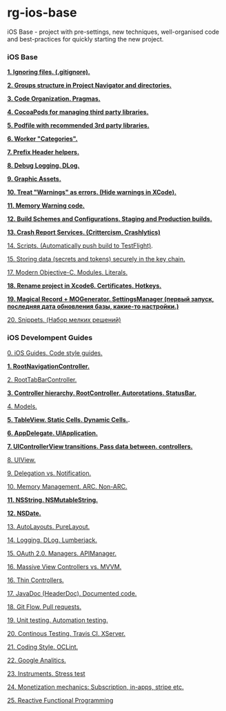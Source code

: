 # rg-ios-base
iOS Base - project with pre-settings, new techniques, well-organised code and best-practices for quickly starting the new project.

### iOS Base

**[1. Ignoring files. (.gitignore).](https://github.com/arthurigberdin/rg-ios-base/blob/master/Docs/ignoring_files.md)**

**[2. Groups structure in Project Navigator and directories.](https://github.com/arthurigberdin/rg-ios-base/blob/master/Docs/groups_projectnavigator.md)**

**[3. Code Organization. Pragmas.](https://github.com/arthurigberdin/rg-ios-base/blob/master/Docs/structure_code.md)**

**[4. CocoaPods for managing third party libraries.](https://github.com/arthurigberdin/rg-ios-base/blob/master/Docs/cocoapods.md)**

**[5. Podfile with recommended 3rd party libraries.](https://github.com/arthurigberdin/rg-ios-base/blob/master/Docs/podfile_libs.md)**

**[6. Worker "Categories".](https://github.com/arthurigberdin/rg-ios-base/blob/master/Docs/worker_categories.md)**

**[7. Prefix Header helpers.](https://github.com/arthurigberdin/rg-ios-base/blob/master/Docs/prefix_header_helpers.md)**

**[8. Debug Logging. DLog.](https://github.com/arthurigberdin/rg-ios-base/blob/master/Docs/debug_logging.md)**

**[9. Graphic Assets.](https://github.com/arthurigberdin/rg-ios-base/blob/master/Docs/graphic_assets.md)**

**[10. Treat "Warnings" as errors. (Hide warnings in XCode).](https://github.com/arthurigberdin/rg-ios-base/blob/master/Docs/treat_warnings.md)**

**[11. Memory Warning code.](https://github.com/arthurigberdin/rg-ios-base/blob/master/Docs/memory_warning.md)**

**[12. Build Schemes and Configurations. Staging and Production builds.](https://github.com/arthurigberdin/rg-ios-base/blob/master/Docs/schemes.md)**

**[13. Crash Report Services. (Crittercism, Crashlytics)](https://github.com/arthurigberdin/rg-ios-base/blob/master/Docs/crash_report.md)**

[14. Scripts. (Automatically push build to TestFlight)](https://github.com/arthurigberdin/rg-ios-base/blob/master/Docs/scripts_push_build_testflight.md).

[15. Storing data (secrets and tokens) securely in the key chain.](https://github.com/arthurigberdin/rg-ios-base/blob/master/Docs/securely_store_data.md)

[17. Modern Objective-C. Modules. Literals.](https://github.com/arthurigberdin/rg-ios-base/blob/master/Docs/modern_objc.md)

**[18. Rename project in Xcode6. Certificates. Hotkeys.](https://github.com/arthurigberdin/rg-ios-base/blob/master/Docs/rename_project.md)**

**[19. Magical Record + MOGenerator. SettingsManager (первый запуск, последняя дата обновления базы, какие-то настройки.)](https://github.com/arthurigberdin/rg-ios-base/blob/master/Docs/magicalrecord_mogenerator.md)**

[20. Snippets. (Набор мелких решений)](https://github.com/arthurigberdin/rg-ios-base/blob/master/Docs/snippets.md)


### iOS Develompent Guides

[0. iOS Guides. Code style guides.](https://github.com/arthurigberdin/rg-ios-base/blob/master/Docs/iosguides.md)

**[1. RootNavigationController.](https://github.com/arthurigberdin/rg-ios-base/blob/master/Docs/rootnavcontroller.md)**

[2. RootTabBarController.](https://github.com/arthurigberdin/rg-ios-base/blob/master/Docs/roottabbarcontroller.md)

**[3. Controller hierarchy. RootController. Autorotations. StatusBar.](https://github.com/arthurigberdin/rg-ios-base/blob/master/Docs/controller_hierarchy.md)**

[4. Models.](https://github.com/arthurigberdin/rg-ios-base/blob/master/Docs/models.md)

**[5. TableView. Static Cells. Dynamic Cells.](https://github.com/arthurigberdin/rg-ios-base/blob/master/Docs/tableview.md).**

**[6. AppDelegate. UIApplication.](https://github.com/arthurigberdin/rg-ios-base/blob/master/Docs/appdelegate.md)**

**[7. UIControllerView transitions. Pass data between. controllers.](https://github.com/arthurigberdin/rg-ios-base/blob/master/Docs/controller.md)**

[8. UIView.](https://github.com/arthurigberdin/rg-ios-base/blob/master/Docs/uiview.md)

[9. Delegation vs. Notification.](https://github.com/arthurigberdin/rg-ios-base/blob/master/Docs/delegation-notification.md)

[10. Memory Management. ARC. Non-ARC.](https://github.com/arthurigberdin/rg-ios-base/blob/master/Docs/memory.md)

**[11. NSString. NSMutableString.](https://github.com/arthurigberdin/rg-ios-base/blob/master/Docs/oauth.md)**

**[12. NSDate.](https://github.com/arthurigberdin/rg-ios-base/blob/master/Docs/date.md)**

[13. AutoLayouts. PureLayout.](https://github.com/arthurigberdin/rg-ios-base/blob/master/Docs/autolayouts.md)

[14. Logging. DLog. Lumberjack.](https://github.com/arthurigberdin/rg-ios-base/blob/master/Docs/logging.md)

[15. OAuth 2.0. Managers. APIManager.](https://github.com/arthurigberdin/rg-ios-base/blob/master/Docs/managers.md)


[16. Massive View Controllers vs. MVVM.](https://github.com/arthurigberdin/rg-ios-base/blob/master/Docs/mvvm.md)

[16. Thin Controllers.](https://github.com/arthurigberdin/rg-ios-base/blob/master/Docs/thin_controllers.md)

[17. JavaDoc (HeaderDoc). Documented code. ](https://github.com/arthurigberdin/rg-ios-base/blob/master/Docs/java_doc.md)

[18. Git Flow. Pull requests.](https://github.com/arthurigberdin/rg-ios-base/blob/master/Docs/git_flow.md)

[19. Unit testing. Automation testing.](https://github.com/arthurigberdin/rg-ios-base/blob/master/Docs/testing.md)

[20. Continous Testing. Travis CI. XServer.](https://github.com/arthurigberdin/rg-ios-base/blob/master/Docs/continous_testing.md)

[21. Coding Style. OCLint.](https://github.com/arthurigberdin/rg-ios-base/blob/master/Docs/coding_style_oclint.md)

[22. Google Analitics.](https://github.com/arthurigberdin/rg-ios-base/blob/master/Docs/google_analitics.md)

[23. Instruments. Stress test](https://github.com/arthurigberdin/rg-ios-base/blob/master/Docs/instruments.md)

[24. Monetization mechanics: Subscription, in-apps, stripe etc.](https://github.com/arthurigberdin/rg-ios-base/blob/master/Docs/monetization.md)

[25. Reactive Functional Programming](https://github.com/arthurigberdin/rg-ios-base/blob/master/Docs/reactive_programming.md)

